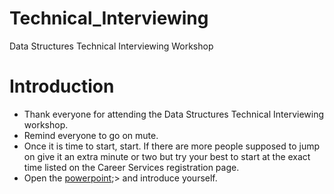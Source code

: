 # Technical_Interviewing

Data Structures Technical Interviewing Workshop

# Introduction

- Thank everyone for attending the Data Structures Technical Interviewing workshop.
- Remind everyone to go on mute.
- Once it is time to start, start. If there are more people supposed to jump on give it an extra minute or two but try your best to start at the exact time listed on the Career Services registration page.
- Open the [powerpoint]('<https://docs.google.com/presentation/d/1o6lIiKLCqXbgf5KELf4QL-YreRrMnU4EyeElqNXsv2A/edit?usp=sharing');> and introduce yourself.
